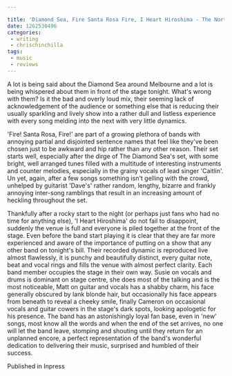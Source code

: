 ```yaml
---

title: 'Diamond Sea, Fire Santa Rosa Fire, I Heart Hiroshima - The Northcote Social Club'
date: 1262530496
categories:
 - writing
 - chrischinchilla
tags: 
 - music 
 - reviews
---
```


A lot is being said about the Diamond Sea around Melbourne and a lot is being whispered about them in front of the stage tonight. What's wrong with them? Is it the bad and overly loud mix, their seeming lack of acknowledgement of the audience or something else that is reducing their usually sparkling and lively show into a rather dull and listless experience with every song melding into the next with very little dynamics.

'Fire! Santa Rosa, Fire!' are part of a growing plethora of bands with annoying partial and disjointed sentence names that feel like they've been chosen just to be awkward and hip rather than any other reason. Their set starts well, especially after the dirge of The Diamond Sea's set, with some bright, well arranged tunes filled with a multitude of interesting instruments and counter melodies, especially in the grainy vocals of lead singer 'Caitlin'. Un yet, again, after a few songs something isn't gelling with the crowd, unhelped by guitarist 'Dave's' rather random, lengthy, bizarre and frankly annoying inter-song ramblings that result in an increasing amount of heckling throughout the set.

Thankfully after a rocky start to the night (or perhaps just fans who had no time for anything else), 'I Heart Hiroshima' do not fail to disappoint, suddenly the venue is full and everyone is piled together at the front of the stage. Even before the band start playing it is clear that they are far more experienced and aware of the importance of putting on a show that any other band on tonight's bill. Their recorded dynamic is reproduced live almost flawlessly, it is punchy and beautifully distinct, every guitar note, beat and vocal rings and fills the venue with almost perfect clarity. Each band member occupies the stage in their own way. Susie on vocals and drums is dominant on stage centre, she does most of the talking and is the most noticeable, Matt on guitar and vocals has a shabby charm, his face generally obscured by lank blonde hair, but occasionally his face appears from beneath to reveal a cheeky smile, finally Cameron on occasional vocals and guitar cowers in the stage's dark spots, looking apologetic for his presence. The band has an astonishingly loyal fan base, even in 'new' songs, most know all the words and when the end of the set arrives, no one will let the band leave, stomping and shouting until they return for an unplanned encore, a perfect representation of the band's wonderful dedication to delivering their music, surprised and humbled of their success.

Published in Inpress
